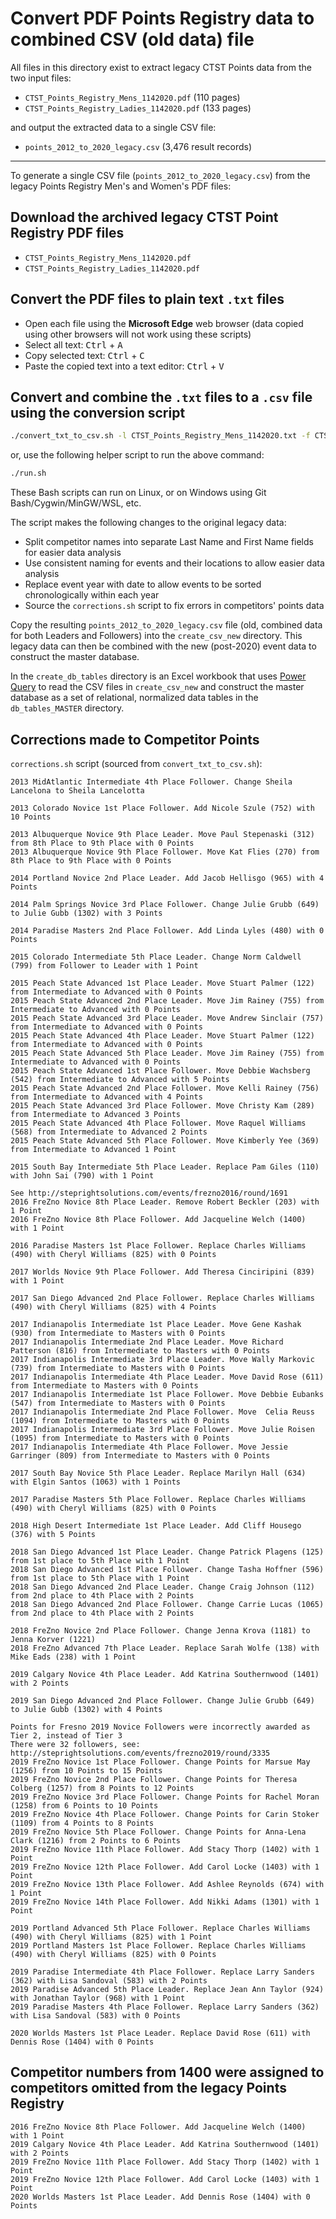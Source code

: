 # Convert PDF Points Registry data to combined CSV (old data) file

All files in this directory exist to extract legacy CTST Points data from the two input files:
- `CTST_Points_Registry_Mens_1142020.pdf` (110 pages)
- `CTST_Points_Registry_Ladies_1142020.pdf` (133 pages)

and output the extracted data to a single CSV file:

- `points_2012_to_2020_legacy.csv` (3,476 result records)

---

To generate a single CSV file (`points_2012_to_2020_legacy.csv`) from the legacy Points Registry Men's and Women's PDF files:

## Download the archived legacy CTST Point Registry PDF files
- `CTST_Points_Registry_Mens_1142020.pdf`
- `CTST_Points_Registry_Ladies_1142020.pdf`

## Convert the PDF files to plain text `.txt` files
- Open each file using the **Microsoft Edge** web browser (data copied using other browsers will not work using these scripts)
- Select all text: <kbd>Ctrl</kbd> + <kbd>A</kbd>
- Copy selected text: <kbd>Ctrl</kbd> + <kbd>C</kbd>
- Paste the copied text into a text editor: <kbd>Ctrl</kbd> + <kbd>V</kbd>

## Convert and combine the `.txt` files to a `.csv` file using the conversion script

```bash
./convert_txt_to_csv.sh -l CTST_Points_Registry_Mens_1142020.txt -f CTST_Points_Registry_Ladies_1142020.txt -o points_2012_to_2020_legacy.csv
```

or, use the following helper script to run the above command:

```bash
./run.sh
```

These Bash scripts can run on Linux, or on Windows using Git Bash/Cygwin/MinGW/WSL, etc.

The script makes the following changes to the original legacy data:

- Split competitor names into separate Last Name and First Name fields for easier data analysis
- Use consistent naming for events and their locations to allow easier data analysis
- Replace event year with date to allow events to be sorted chronologically within each year
- Source the `corrections.sh` script to fix errors in competitors' points data

Copy the resulting `points_2012_to_2020_legacy.csv` file (old, combined data for both Leaders and Followers)
into the `create_csv_new` directory. This legacy data can then be combined with the new (post-2020) event data
to construct the master database.

In the `create_db_tables` directory is an Excel workbook that uses [Power Query](https://learn.microsoft.com/en-us/power-query/power-query-what-is-power-query) to read the CSV files in `create_csv_new` and construct the master database as a set of relational, normalized data tables in the `db_tables_MASTER` directory.

## Corrections made to Competitor Points

`corrections.sh` script (sourced from `convert_txt_to_csv.sh`):

```
2013 MidAtlantic Intermediate 4th Place Follower. Change Sheila Lancelona to Sheila Lancelotta

2013 Colorado Novice 1st Place Follower. Add Nicole Szule (752) with 10 Points

2013 Albuquerque Novice 9th Place Leader. Move Paul Stepenaski (312) from 8th Place to 9th Place with 0 Points
2013 Albuquerque Novice 9th Place Follower. Move Kat Flies (270) from 8th Place to 9th Place with 0 Points

2014 Portland Novice 2nd Place Leader. Add Jacob Hellisgo (965) with 4 Points

2014 Palm Springs Novice 3rd Place Follower. Change Julie Grubb (649) to Julie Gubb (1302) with 3 Points

2014 Paradise Masters 2nd Place Follower. Add Linda Lyles (480) with 0 Points

2015 Colorado Intermediate 5th Place Leader. Change Norm Caldwell (799) from Follower to Leader with 1 Point

2015 Peach State Advanced 1st Place Leader. Move Stuart Palmer (122) from Intermediate to Advanced with 0 Points
2015 Peach State Advanced 2nd Place Leader. Move Jim Rainey (755) from Intermediate to Advanced with 0 Points
2015 Peach State Advanced 3rd Place Leader. Move Andrew Sinclair (757) from Intermediate to Advanced with 0 Points
2015 Peach State Advanced 4th Place Leader. Move Stuart Palmer (122) from Intermediate to Advanced with 0 Points
2015 Peach State Advanced 5th Place Leader. Move Jim Rainey (755) from Intermediate to Advanced with 0 Points
2015 Peach State Advanced 1st Place Follower. Move Debbie Wachsberg (542) from Intermediate to Advanced with 5 Points
2015 Peach State Advanced 2nd Place Follower. Move Kelli Rainey (756) from Intermediate to Advanced with 4 Points
2015 Peach State Advanced 3rd Place Follower. Move Christy Kam (289) from Intermediate to Advanced 3 Points
2015 Peach State Advanced 4th Place Follower. Move Raquel Williams (568) from Intermediate to Advanced 2 Points
2015 Peach State Advanced 5th Place Follower. Move Kimberly Yee (369) from Intermediate to Advanced 1 Point

2015 South Bay Intermediate 5th Place Leader. Replace Pam Giles (110) with John Sai (790) with 1 Point

See http://steprightsolutions.com/events/frezno2016/round/1691
2016 FreZno Novice 8th Place Leader. Remove Robert Beckler (203) with 1 Point
2016 FreZno Novice 8th Place Follower. Add Jacqueline Welch (1400) with 1 Point

2016 Paradise Masters 1st Place Follower. Replace Charles Williams (490) with Cheryl Williams (825) with 0 Points

2017 Worlds Novice 9th Place Follower. Add Theresa Cinciripini (839) with 1 Point

2017 San Diego Advanced 2nd Place Follower. Replace Charles Williams (490) with Cheryl Williams (825) with 4 Points

2017 Indianapolis Intermediate 1st Place Leader. Move Gene Kashak (930) from Intermediate to Masters with 0 Points
2017 Indianapolis Intermediate 2nd Place Leader. Move Richard Patterson (816) from Intermediate to Masters with 0 Points
2017 Indianapolis Intermediate 3rd Place Leader. Move Wally Markovic (739) from Intermediate to Masters with 0 Points
2017 Indianapolis Intermediate 4th Place Leader. Move David Rose (611) from Intermediate to Masters with 0 Points
2017 Indianapolis Intermediate 1st Place Follower. Move Debbie Eubanks (547) from Intermediate to Masters with 0 Points
2017 Indianapolis Intermediate 2nd Place Follower. Move  Celia Reuss (1094) from Intermediate to Masters with 0 Points
2017 Indianapolis Intermediate 3rd Place Follower. Move Julie Roisen (1095) from Intermediate to Masters with 0 Points
2017 Indianapolis Intermediate 4th Place Follower. Move Jessie Garringer (809) from Intermediate to Masters with 0 Points

2017 South Bay Novice 5th Place Leader. Replace Marilyn Hall (634) with Elgin Santos (1063) with 1 Points

2017 Paradise Masters 5th Place Follower. Replace Charles Williams (490) with Cheryl Williams (825) with 0 Points

2018 High Desert Intermediate 1st Place Leader. Add Cliff Housego (376) with 5 Points

2018 San Diego Advanced 1st Place Leader. Change Patrick Plagens (125) from 1st place to 5th Place with 1 Point
2018 San Diego Advanced 1st Place Follower. Change Tasha Hoffner (596) from 1st place to 5th Place with 1 Point
2018 San Diego Advanced 2nd Place Leader. Change Craig Johnson (112) from 2nd place to 4th Place with 2 Points
2018 San Diego Advanced 2nd Place Follower. Change Carrie Lucas (1065) from 2nd place to 4th Place with 2 Points

2018 FreZno Novice 2nd Place Follower. Change Jenna Krova (1181) to Jenna Korver (1221)
2018 FreZno Advanced 7th Place Leader. Replace Sarah Wolfe (138) with Mike Eads (238) with 1 Point

2019 Calgary Novice 4th Place Leader. Add Katrina Southernwood (1401) with 2 Points

2019 San Diego Advanced 2nd Place Follower. Change Julie Grubb (649) to Julie Gubb (1302) with 4 Points

Points for Fresno 2019 Novice Followers were incorrectly awarded as Tier 2, instead of Tier 3
There were 32 followers, see: http://steprightsolutions.com/events/frezno2019/round/3335
2019 FreZno Novice 1st Place Follower. Change Points for Marsue May (1256) from 10 Points to 15 Points
2019 FreZno Novice 2nd Place Follower. Change Points for Theresa Colberg (1257) from 8 Points to 12 Points
2019 FreZno Novice 3rd Place Follower. Change Points for Rachel Moran (1258) from 6 Points to 10 Points
2019 FreZno Novice 4th Place Follower. Change Points for Carin Stoker (1109) from 4 Points to 8 Points
2019 FreZno Novice 5th Place Follower. Change Points for Anna-Lena Clark (1216) from 2 Points to 6 Points
2019 FreZno Novice 11th Place Follower. Add Stacy Thorp (1402) with 1 Point
2019 FreZno Novice 12th Place Follower. Add Carol Locke (1403) with 1 Point
2019 FreZno Novice 13th Place Follower. Add Ashlee Reynolds (674) with 1 Point
2019 FreZno Novice 14th Place Follower. Add Nikki Adams (1301) with 1 Point

2019 Portland Advanced 5th Place Follower. Replace Charles Williams (490) with Cheryl Williams (825) with 1 Point
2019 Portland Masters 1st Place Follower. Replace Charles Williams (490) with Cheryl Williams (825) with 0 Points

2019 Paradise Intermediate 4th Place Follower. Replace Larry Sanders (362) with Lisa Sandoval (583) with 2 Points
2019 Paradise Advanced 5th Place Leader. Replace Jean Ann Taylor (924) with Jonathan Taylor (968) with 1 Point
2019 Paradise Masters 4th Place Follower. Replace Larry Sanders (362) with Lisa Sandoval (583) with 0 Points

2020 Worlds Masters 1st Place Leader. Replace David Rose (611) with Dennis Rose (1404) with 0 Points
```

## Competitor numbers from 1400 were assigned to competitors omitted from the legacy Points Registry

```
2016 FreZno Novice 8th Place Follower. Add Jacqueline Welch (1400) with 1 Point
2019 Calgary Novice 4th Place Leader. Add Katrina Southernwood (1401) with 2 Points
2019 FreZno Novice 11th Place Follower. Add Stacy Thorp (1402) with 1 Point
2019 FreZno Novice 12th Place Follower. Add Carol Locke (1403) with 1 Point
2020 Worlds Masters 1st Place Leader. Add Dennis Rose (1404) with 0 Points
```